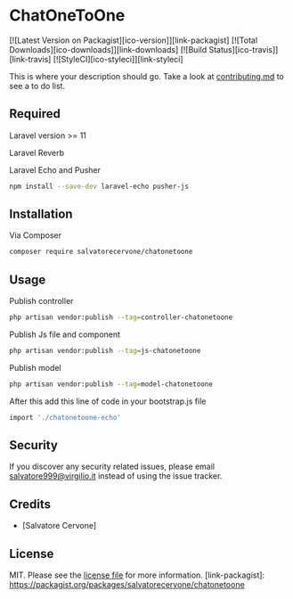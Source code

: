 # ChatOneToOne

[![Latest Version on Packagist][ico-version]][link-packagist]
[![Total Downloads][ico-downloads]][link-downloads]
[![Build Status][ico-travis]][link-travis]
[![StyleCI][ico-styleci]][link-styleci]

This is where your description should go. Take a look at [contributing.md](contributing.md) to see a to do list.

## Required

Laravel version >= 11

Laravel Reverb

Laravel Echo and Pusher

```bash
npm install --save-dev laravel-echo pusher-js
```

## Installation

Via Composer

```bash
composer require salvatorecervone/chatonetoone
```

## Usage

Publish controller

```bash
php artisan vendor:publish --tag=controller-chatonetoone
```

Publish Js file and component

```bash
php artisan vendor:publish --tag=js-chatonetoone
```

Publish model

```bash
php artisan vendor:publish --tag=model-chatonetoone
```

After this add this line of code in your bootstrap.js file

```bash
import './chatonetoone-echo'
```

## Security

If you discover any security related issues, please email salvatore999@virgilio.it instead of using the issue tracker.

## Credits

- [Salvatore Cervone]

## License

MIT. Please see the [license file](license.md) for more information.
[link-packagist]: https://packagist.org/packages/salvatorecervone/chatonetoone
